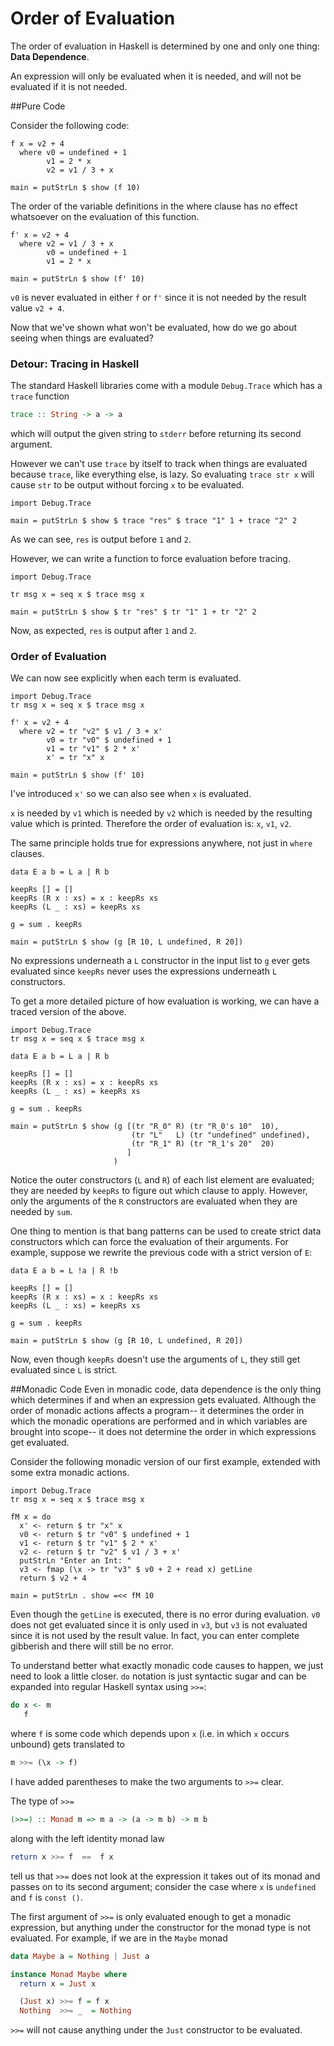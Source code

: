 # Order of Evaluation

The order of evaluation in Haskell is determined by one and only one thing: __Data Dependence__.

An expression will only be evaluated when it is needed, and will not be evaluated if it is not needed.

##Pure Code

Consider the following code:
``` active haskell
f x = v2 + 4
  where v0 = undefined + 1
        v1 = 2 * x
        v2 = v1 / 3 + x

main = putStrLn $ show (f 10)
```
The order of the variable definitions in the where clause has no effect whatsoever on the evaluation of this function.
``` active haskell
f' x = v2 + 4
  where v2 = v1 / 3 + x
        v0 = undefined + 1
        v1 = 2 * x

main = putStrLn $ show (f' 10)
```
`v0` is never evaluated in either `f` or `f'` since it is not needed by the result value `v2 + 4`.

Now that we've shown what won't be evaluated, how do we go about seeing when things are evaluated?

### Detour: Tracing in Haskell
The standard Haskell libraries come with a module `Debug.Trace` which has a `trace` function
``` haskell
trace :: String -> a -> a
```
which will output the given string to `stderr` before returning its second argument.

However we can't use `trace` by itself to track when things are evaluated because `trace`, like everything else, is lazy. So evaluating `trace str x` will cause `str` to be output without forcing `x` to be evaluated.
``` active haskell
import Debug.Trace

main = putStrLn $ show $ trace "res" $ trace "1" 1 + trace "2" 2
```
As we can see, `res` is output before `1` and `2`.

However, we can write a function to force evaluation before tracing.
``` active haskell
import Debug.Trace

tr msg x = seq x $ trace msg x

main = putStrLn $ show $ tr "res" $ tr "1" 1 + tr "2" 2
```
Now, as expected, `res` is output after `1` and `2`.

### Order of Evaluation
We can now see explicitly when each term is evaluated.
``` active haskell
import Debug.Trace
tr msg x = seq x $ trace msg x

f' x = v2 + 4
  where v2 = tr "v2" $ v1 / 3 + x'
        v0 = tr "v0" $ undefined + 1
        v1 = tr "v1" $ 2 * x'
        x' = tr "x" x

main = putStrLn $ show (f' 10)
```
I've introduced `x'` so we can also see when `x` is evaluated.

`x` is needed by `v1` which is needed by `v2` which is needed by the resulting value which is printed. Therefore the order of evaluation is: `x`, `v1`, `v2`.

The same principle holds true for expressions anywhere, not just in `where`
clauses. 
``` active haskell
data E a b = L a | R b

keepRs [] = []
keepRs (R x : xs) = x : keepRs xs
keepRs (L _ : xs) = keepRs xs

g = sum . keepRs

main = putStrLn $ show (g [R 10, L undefined, R 20])
```
No expressions underneath a `L` constructor in the input list to `g` ever gets evaluated since `keepRs` never uses the expressions underneath `L` constructors.

To get a more detailed picture of how evaluation is working, we can have a traced version of the above.
``` active haskell
import Debug.Trace
tr msg x = seq x $ trace msg x

data E a b = L a | R b

keepRs [] = []
keepRs (R x : xs) = x : keepRs xs
keepRs (L _ : xs) = keepRs xs

g = sum . keepRs

main = putStrLn $ show (g [(tr "R_0" R) (tr "R_0's 10"  10), 
                           (tr "L"   L) (tr "undefined" undefined), 
                           (tr "R_1" R) (tr "R_1's 20"  20)
                          ]
                       )
```
Notice the outer constructors (`L` and `R`) of each list element are evaluated; they are needed by `keepRs` to figure out which clause to apply. However, only the arguments of the `R` constructors are evaluated when they are needed by `sum`.

One thing to mention is that bang patterns can be used to create strict data constructors which can force the evaluation of their arguments. For example, suppose we rewrite the previous code with a strict version of `E`:
``` active haskell
data E a b = L !a | R !b

keepRs [] = []
keepRs (R x : xs) = x : keepRs xs
keepRs (L _ : xs) = keepRs xs

g = sum . keepRs

main = putStrLn $ show (g [R 10, L undefined, R 20])
```
Now, even though `keepRs` doesn't use the arguments of `L`, they still get evaluated since `L` is strict.

##Monadic Code
Even in monadic code, data dependence is the only thing which determines if and when an expression gets evaluated. Although the order of monadic actions affects a program-- it determines the order in which the monadic operations are performed and in which variables are brought into scope-- it does not determine the order in which expressions get evaluated.

Consider the following monadic version of our first example, extended with some extra monadic actions.
``` active haskell
import Debug.Trace
tr msg x = seq x $ trace msg x

fM x = do
  x' <- return $ tr "x" x
  v0 <- return $ tr "v0" $ undefined + 1
  v1 <- return $ tr "v1" $ 2 * x'
  v2 <- return $ tr "v2" $ v1 / 3 + x'
  putStrLn "Enter an Int: "
  v3 <- fmap (\x -> tr "v3" $ v0 + 2 + read x) getLine
  return $ v2 + 4

main = putStrLn . show =<< fM 10
```
Even though the `getLine` is executed, there is no error during evaluation. `v0` does not get evaluated since it is only used in `v3`, but `v3` is not evaluated since it is not used by the result value. In fact, you can enter complete gibberish and there will still be no error.

To understand better what exactly monadic code causes to happen, we just need to look a little closer. `do` notation is just syntactic sugar and can be expanded into regular Haskell syntax using ` >>= `:

``` haskell
do x <- m
   f
```
where `f` is some code which depends upon `x` (i.e. in which `x` occurs unbound) gets translated to
``` haskell
m >>= (\x -> f) 
```
I have added parentheses to make the two arguments to ` >>= ` clear.

The type of ` >>= `
``` haskell
(>>=) :: Monad m => m a -> (a -> m b) -> m b
```
along with the left identity monad law
``` haskell
return x >>= f  ==  f x
```
tell us that ` >>= ` does not look at the expression it takes out of its monad and passes on to its second argument; consider the case where `x` is `undefined` and `f` is `const ()`.

The first argument of ` >>= ` is only evaluated enough to get a monadic expression, but anything under the constructor for the monad type is not evaluated. For example, if we are in the `Maybe` monad
``` haskell
data Maybe a = Nothing | Just a

instance Monad Maybe where
  return x = Just x

  (Just x) >>= f = f x
  Nothing  >>= _  = Nothing
```
` >>= `  will not cause anything under the `Just` constructor to be evaluated.